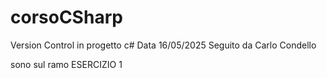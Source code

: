 # corsoCSharp
Version Control in progetto c#
Data 16/05/2025
Seguito da Carlo Condello

sono sul ramo ESERCIZIO 1
